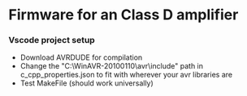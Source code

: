 # Firmware for an Class D amplifier

### Vscode project setup
- Download AVRDUDE for compilation
- Change the "C:\\WinAVR-20100110\\avr\\include" path in c_cpp_properties.json to fit with wherever your avr libraries are
- Test MakeFile (should work universally)